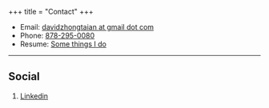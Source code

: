 +++
title = "Contact"
+++

* Email: [davidzhongtaian at gmail dot com](mailto:davidzhongtaian@gmail.com)
* Phone: [878-295-0080](tel:+878-295-0080)
* Resume: [Some things I do](/resume_an.pdf)

---

## Social

1. [Linkedin](https://www.linkedin.com/in/davidzhongtaian/)

